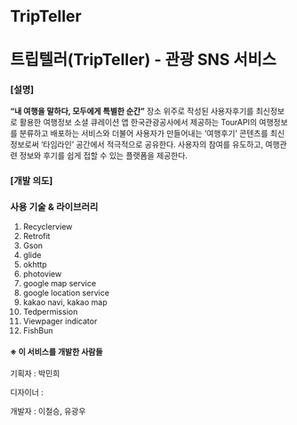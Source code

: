 # TripTeller
# 트립텔러(TripTeller) - 관광 SNS 서비스

### [설명]

**“내 여행을 말하다, 모두에게 특별한 순간”**
장소 위주로 작성된 사용자후기를 최신정보로 활용한 여행정보 소셜 큐레이션 앱 
 한국관광공사에서 제공하는 TourAPI의 여행정보를 분류하고 배포하는 서비스와 더불어 사용자가 만들어내는 ‘여행후기’ 콘텐츠를 최신정보로써 ‘타임라인’ 공간에서 적극적으로 공유한다. 사용자의 참여를 유도하고, 여행관련 정보와 후기를 쉽게 접할 수 있는 플랫폼을 제공한다. 
 
### [개발 의도]


### 사용 기술 & 라이브러리

1. Recyclerview
2. Retrofit
3. Gson
4. glide
5. okhttp
6. photoview
7. google map service
8. google location service
9. kakao navi, kakao map
10. Tedpermission
11. Viewpager indicator
12. FishBun

#### ※ 이 서비스를 개발한 사람들

기획자 : 박민희

디자이너 : 

개발자 : 이철승, 유광우
